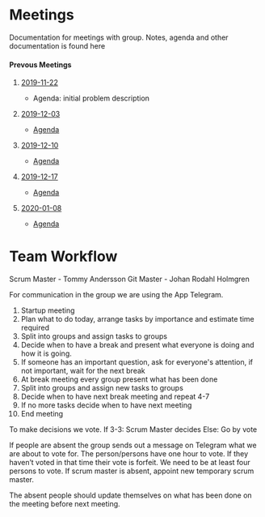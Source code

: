 # Meetings
Documentation for meetings with group. Notes, agenda and other documentation is found here
#### Prevous Meetings


1. [2019-11-22](Meeting191122.md)
    - Agenda: initial problem description
    
    
1. [2019-12-03](Meeting191203.md)
    - [Agenda](Agenda191203.md)
    
1. [2019-12-10](Meeting191210.md)
    - [Agenda](Agenda191210.md)
1. [2019-12-17](Meeting191217.md)
    - [Agenda](Agenda191217.md)
1. [2020-01-08](Meeting200108.md)
    - [Agenda](Agenda200108.md)
  
 
# Team Workflow
Scrum Master - Tommy Andersson
Git Master - Johan Rodahl Holmgren

For communication in the group we are using the App Telegram.

1. Startup meeting
1. Plan what to do today, arrange tasks by importance and estimate time required
1. Split into groups and assign tasks to groups
1. Decide when to have a break and present what everyone is doing and how it is going.
1. If someone has an important question, ask for everyone's attention, if not important, wait for the next break
1. At break meeting every group present what has been done
1. Split into groups and assign new tasks to groups
1. Decide when to have next break meeting and repeat 4-7
1. If no more tasks decide when to have next meeting
1. End meeting

To make decisions we vote. 
If 3-3:
Scrum Master decides
Else:
Go by vote 

If people are absent the group sends out a message on Telegram what we are about to vote for. The person/persons have one hour to vote. If they haven’t voted in that time their vote is forfeit. We need to be at least four persons to vote. If scrum master is absent, appoint new temporary scrum master.

The absent people should update themselves on what has been done on the meeting before next meeting. 
